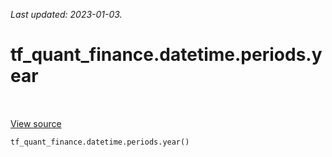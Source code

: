 <!--
This file is generated by a tool. Do not edit directly.
For open-source contributions the docs will be updated automatically.
-->

*Last updated: 2023-01-03.*

<div itemscope itemtype="http://developers.google.com/ReferenceObject">
<meta itemprop="name" content="tf_quant_finance.datetime.periods.year" />
<meta itemprop="path" content="Stable" />
</div>

# tf_quant_finance.datetime.periods.year

<!-- Insert buttons and diff -->

<table class="tfo-notebook-buttons tfo-api" align="left">
</table>

<a target="_blank" href="https://github.com/google/tf-quant-finance/blob/master/tf_quant_finance/datetime/periods/period_tensors.py">View source</a>





```python
tf_quant_finance.datetime.periods.year()
```



<!-- Placeholder for "Used in" -->
